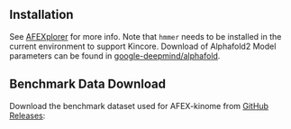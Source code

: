 ## Installation

See [AFEXplorer](https://github.com/JingHuangLab/AFEXplorer) for more info. Note that `hmmer` needs to be installed in the current environment to support Kincore. Download of Alphafold2 Model parameters can be found in [google-deepmind/alphafold](https://github.com/google-deepmind/alphafold).

## Benchmark Data Download

Download the benchmark dataset used for AFEX-kinome from [GitHub Releases](https://github.com/JingHuangLab/AFEX-kinome/releases):
